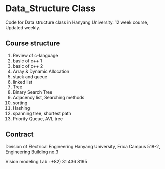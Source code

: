 # Data_Structure Class
Code for Data structure class in Hanyang University. 12 week course, Updated weekly.

## Course structure
1. Review of c-language
2. basic of c++ 1
3. basic of c++ 2
4. Array & Dynamic Allocation
5. stack and queue
6. linked list
7. Tree
8. Binary Search Tree
9. Adjacency list, Searching methods
10. sorting
11. Hashing
12. spanning tree, shortest path
13. Priority Queue, AVL tree

## Contract
Division of Electrical Engineering
Hanyang University, Erica Campus
518-2, Engineering Building no.3

Vision modeling Lab : +82) 31 436 8195

